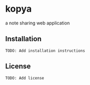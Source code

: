 # kopya
a note sharing web application

## Installation

`TODO: Add installation instructions`

## License

`TODO: Add license`
